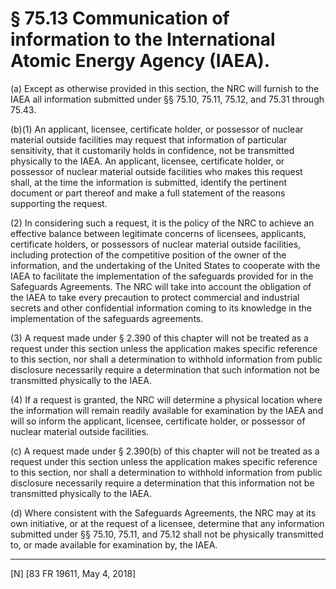 # § 75.13   Communication of information to the International Atomic Energy Agency (IAEA).

(a) Except as otherwise provided in this section, the NRC will furnish to the IAEA all information submitted under §§ 75.10, 75.11, 75.12, and 75.31 through 75.43.


(b)(1) An applicant, licensee, certificate holder, or possessor of nuclear material outside facilities may request that information of particular sensitivity, that it customarily holds in confidence, not be transmitted physically to the IAEA. An applicant, licensee, certificate holder, or possessor of nuclear material outside facilities who makes this request shall, at the time the information is submitted, identify the pertinent document or part thereof and make a full statement of the reasons supporting the request.


(2) In considering such a request, it is the policy of the NRC to achieve an effective balance between legitimate concerns of licensees, applicants, certificate holders, or possessors of nuclear material outside facilities, including protection of the competitive position of the owner of the information, and the undertaking of the United States to cooperate with the IAEA to facilitate the implementation of the safeguards provided for in the Safeguards Agreements. The NRC will take into account the obligation of the IAEA to take every precaution to protect commercial and industrial secrets and other confidential information coming to its knowledge in the implementation of the safeguards agreements.


(3) A request made under § 2.390 of this chapter will not be treated as a request under this section unless the application makes specific reference to this section, nor shall a determination to withhold information from public disclosure necessarily require a determination that such information not be transmitted physically to the IAEA.


(4) If a request is granted, the NRC will determine a physical location where the information will remain readily available for examination by the IAEA and will so inform the applicant, licensee, certificate holder, or possessor of nuclear material outside facilities.


(c) A request made under § 2.390(b) of this chapter will not be treated as a request under this section unless the application makes specific reference to this section, nor shall a determination to withhold information from public disclosure necessarily require a determination that this information not be transmitted physically to the IAEA.


(d) Where consistent with the Safeguards Agreements, the NRC may at its own initiative, or at the request of a licensee, determine that any information submitted under §§ 75.10, 75.11, and 75.12 shall not be physically transmitted to, or made available for examination by, the IAEA.



---

[N] [83 FR 19611, May 4, 2018]






